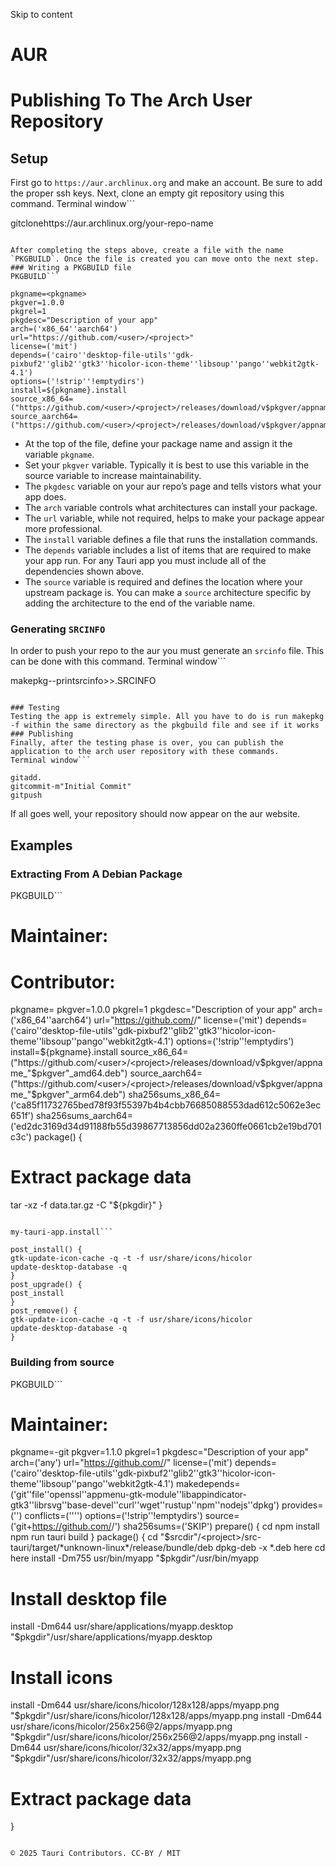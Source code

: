 Skip to content
# AUR
# Publishing To The Arch User Repository
## Setup
First go to `https://aur.archlinux.org` and make an account. Be sure to add the proper ssh keys. Next, clone an empty git repository using this command.
Terminal window```

gitclonehttps://aur.archlinux.org/your-repo-name

```

After completing the steps above, create a file with the name `PKGBUILD`. Once the file is created you can move onto the next step.
### Writing a PKGBUILD file
PKGBUILD```

pkgname=<pkgname>
pkgver=1.0.0
pkgrel=1
pkgdesc="Description of your app"
arch=('x86_64''aarch64')
url="https://github.com/<user>/<project>"
license=('mit')
depends=('cairo''desktop-file-utils''gdk-pixbuf2''glib2''gtk3''hicolor-icon-theme''libsoup''pango''webkit2gtk-4.1')
options=('!strip''!emptydirs')
install=${pkgname}.install
source_x86_64=("https://github.com/<user>/<project>/releases/download/v$pkgver/appname_"$pkgver"_amd64.deb")
source_aarch64=("https://github.com/<user>/<project>/releases/download/v$pkgver/appname_"$pkgver"_arm64.deb")

```

  * At the top of the file, define your package name and assign it the variable `pkgname`.
  * Set your `pkgver` variable. Typically it is best to use this variable in the source variable to increase maintainability.
  * The `pkgdesc` variable on your aur repo’s page and tells vistors what your app does.
  * The `arch` variable controls what architectures can install your package.
  * The `url` variable, while not required, helps to make your package appear more professional.
  * The `install` variable defines a file that runs the installation commands.
  * The `depends` variable includes a list of items that are required to make your app run. For any Tauri app you must include all of the dependencies shown above.
  * The `source` variable is required and defines the location where your upstream package is. You can make a `source` architecture specific by adding the architecture to the end of the variable name.


### Generating `SRCINFO`
In order to push your repo to the aur you must generate an `srcinfo` file. This can be done with this command.
Terminal window```

makepkg--printsrcinfo>>.SRCINFO

```

### Testing
Testing the app is extremely simple. All you have to do is run makepkg -f within the same directory as the pkgbuild file and see if it works
### Publishing
Finally, after the testing phase is over, you can publish the application to the arch user repository with these commands.
Terminal window```

gitadd.
gitcommit-m"Initial Commit"
gitpush

```

If all goes well, your repository should now appear on the aur website.
## Examples
### Extracting From A Debian Package
PKGBUILD```

# Maintainer:
# Contributor:
pkgname=<pkgname>
pkgver=1.0.0
pkgrel=1
pkgdesc="Description of your app"
arch=('x86_64''aarch64')
url="https://github.com/<user>/<project>"
license=('mit')
depends=('cairo''desktop-file-utils''gdk-pixbuf2''glib2''gtk3''hicolor-icon-theme''libsoup''pango''webkit2gtk-4.1')
options=('!strip''!emptydirs')
install=${pkgname}.install
source_x86_64=("https://github.com/<user>/<project>/releases/download/v$pkgver/appname_"$pkgver"_amd64.deb")
source_aarch64=("https://github.com/<user>/<project>/releases/download/v$pkgver/appname_"$pkgver"_arm64.deb")
sha256sums_x86_64=('ca85f11732765bed78f93f55397b4b4cbb76685088553dad612c5062e3ec651f')
sha256sums_aarch64=('ed2dc3169d34d91188fb55d39867713856dd02a2360ffe0661cb2e19bd701c3c')
package() {
# Extract package data
tar -xz -f data.tar.gz -C "${pkgdir}"
}

```

my-tauri-app.install```

post_install() {
gtk-update-icon-cache -q -t -f usr/share/icons/hicolor
update-desktop-database -q
}
post_upgrade() {
post_install
}
post_remove() {
gtk-update-icon-cache -q -t -f usr/share/icons/hicolor
update-desktop-database -q
}

```

### Building from source
PKGBUILD```

# Maintainer:
pkgname=<pkgname>-git
pkgver=1.1.0
pkgrel=1
pkgdesc="Description of your app"
arch=('any')
url="https://github.com/<user>/<project>"
license=('mit')
depends=('cairo''desktop-file-utils''gdk-pixbuf2''glib2''gtk3''hicolor-icon-theme''libsoup''pango''webkit2gtk-4.1')
makedepends=('git''file''openssl''appmenu-gtk-module''libappindicator-gtk3''librsvg''base-devel''curl''wget''rustup''npm''nodejs''dpkg')
provides=('<pkgname>')
conflicts=('<binname>''<pkgname>')
options=('!strip''!emptydirs')
source=('git+https://github.com/<user>/<project>')
sha256sums=('SKIP')
prepare() {
cd <project>
npm install
npm run tauri build
}
package() {
cd "$srcdir"/<project>/src-tauri/target/*unknown-linux*/release/bundle/deb
dpkg-deb -x *.deb here
cd here
install -Dm755 usr/bin/myapp "$pkgdir"/usr/bin/myapp
# Install desktop file
install -Dm644 usr/share/applications/myapp.desktop "$pkgdir"/usr/share/applications/myapp.desktop
# Install icons
install -Dm644 usr/share/icons/hicolor/128x128/apps/myapp.png "$pkgdir"/usr/share/icons/hicolor/128x128/apps/myapp.png
install -Dm644 usr/share/icons/hicolor/256x256@2/apps/myapp.png "$pkgdir"/usr/share/icons/hicolor/256x256@2/apps/myapp.png
install -Dm644 usr/share/icons/hicolor/32x32/apps/myapp.png "$pkgdir"/usr/share/icons/hicolor/32x32/apps/myapp.png
# Extract package data
}

```

© 2025 Tauri Contributors. CC-BY / MIT
